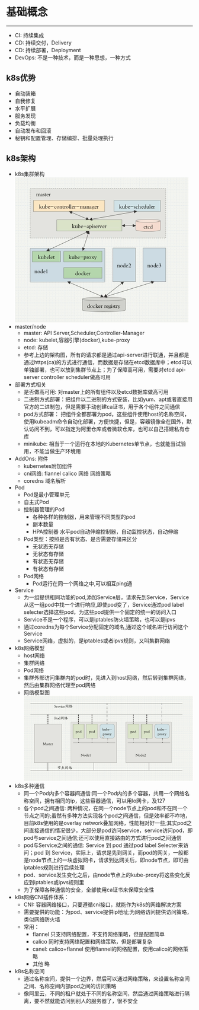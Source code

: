 # 基础概念

---

  - CI: 持续集成
  - CD: 持续交付，Delivery
  - CD: 持续部署，Deployment
  - DevOps: 不是一种技术，而是一种思想，一种方式

## k8s优势
  - 自动装箱
  - 自我修复
  - 水平扩展
  - 服务发现
  - 负载均衡
  - 自动发布和回滚
  - 秘钥和配置管理、存储编排、批量处理执行

## k8s架构
  - k8s集群架构  
    ![k8s集群架构图](k8s集群架构.png)
  - master/node
    - master:  API Server,Scheduler,Controller-Manager
    - node: kubelet,容器引擎(docker),kube-proxy
    - etcd: 存储
    - 参考上边的架构图，所有的请求都是通过api-server进行联通，并且都是通过https(ca)的方式进行通信，而数据是存储在etcd数据库中；etcd可以单独部署，也可以放到集群节点上；为了保障高可用，需要对etcd api-server controller scheduler做高可用
  - 部署方式相关
    - 是否做高可用: 对master上的所有组件以及etcd数据库做高可用
    - 二进制方式部署：把组件以二进制的方式安装，比如yum、apt或者直接用官方的二进制包，但是需要手动创建ca证书，用于各个组件之间通信
    - pod方式部署： 把组件全都部署为pod，这些组件使用host的名称空间，使用kubeadm命令自动化部署，方便快捷，但是，容器镜像全在国外，默认访问不到，可以指定为阿里仓库或者微软仓库，也可以自己搭建私有仓库
    - minikube: 相当于一个运行在本地的Kubernetes单节点，也就能当试验用，不能当做生产环境用
  - AddOns: 附件
    - kubernetes附加组件
    - cni网络: flannel calico 网络 网络策略
    - coredns  域名解析
  - Pod
    - Pod是最小管理单元
    - 自主式Pod
    - 控制器管理的Pod
      - 各种各样的控制器，用来管理不同类型的pod
      - 副本数量
      - HPA控制器 水平pod自动伸缩控制器，自动监控状态，自动伸缩
    - Pod类型：按照是否有状态、是否需要存储来区分
      - 无状态无存储
      - 无状态有存储
      - 有状态无存储
      - 有状态有存储
    - Pod网络
      - Pod运行在同一个网络之中,可以相互ping通
  - Service
    - 为一组提供相同功能的pod,添加Service层，请求先到Service，Service从这一组pod中找一个进行响应,即使pod变了，Service通过pod label selecter选择这些pod，为这些pod提供一个固定的统一的访问入口
    - Service不是一个程序，可以是iptables防火墙策略，也可以是ipvs
    - 通过coredns为每个Service分配固定的域名,通过这个域名进行访问这个Service
    - Service网络，虚拟的，是iptables或者ipvs规则，又叫集群网络
  - k8s网络模型
    - host网络
    - 集群网络
    - Pod网络
    - 集群外部访问集群内的pod时，先进入到host网络，然后转到集群网络，然后由集群网络代理至pod网络
    - 网络模型图  
    ![k8s网络模型图](k8s网络模型图.png)
  - k8s多种通信
    - 同一个Pod内多个容器间通信:同一个Pod内的多个容器，共用一个网络名称空间，拥有相同的ip，这些容器通信，可以用lo网卡，及127
    - 各个pod之间通信: 两种情况，在同一个node节点上的pod和不在同一个节点之间的;虽然有多种方法实现各个pod之间通信，但是效率都不咋地，目前k8s使用的是overlay network叠加网络，性能相对好一些;其实pod之间直接通信的情况很少，大部分是pod访问service，service访问pod，即pod与service之间通信;还可以使用直接路由的方式进行pod之间通信
    - pod与Service之间的通信: Service 到 pod 通过pod label Selecter来访问；pod 到 Service，实际上，请求是先到网关，而pod的网关，一般都是node节点上的一块虚拟网卡，请求到达网关后，即node节点，即可由iptables规则进行后续处理
    - pod、service发生变化之后，由node节点上的kube-proxy将这些变化反应到iptables或ipvs规则里
    - 为了保障各种通信的安全，全部使用ca证书来保障安全性
  - k8s网络CNI插件体系：
    - CNI: 容器网络接口，只要遵循cni接口，就能作为k8s的网络解决方案
    - 需要提供的功能：为pod、service提供ip地址;为网络访问提供访问策略，类似网络防火墙
    - 常用：
      - flannel 只支持网络配置，不支持网络策略，但是配置简单
      - calico 同时支持网络配置和网络策略，但是部署复杂
      - canel: calico+flannel  使用flannel的网络配置，使用calico的网络策略
      - 其他 略
  - k8s名称空间
    - 通过名称空间，提供一个边界，然后可以通过网络策略，来设置名称空间之间、名称空间内部pod之间的访问策略
    - 像阿里云，不同的租户就处于不同的名称空间，然后通过网络策略进行隔离，要不然就能访问到别人的服务器了，很不安全


